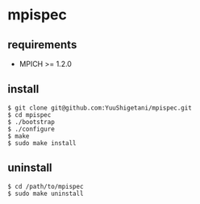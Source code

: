 mpispec
=======
## requirements

- MPICH >= 1.2.0

## install

```
$ git clone git@github.com:YuuShigetani/mpispec.git
$ cd mpispec
$ ./bootstrap
$ ./configure
$ make
$ sudo make install
```

## uninstall

```
$ cd /path/to/mpispec
$ sudo make uninstall
```

